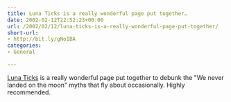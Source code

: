 ```yaml
---
title: Luna Ticks is a really wonderful page put together…
date: 2002-02-12T22:52:23+00:00
url: /2002/02/12/luna-ticks-is-a-really-wonderful-page-put-together/
short-url:
- http://bit.ly/gNo1BA
categories:
- General

---
```

[Luna Ticks](http://www.the-indigestible.com/specials/moon.htm) is a really wonderful page put together to debunk the "We never landed on the moon" myths that fly about occasionally. Highly recommended.